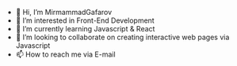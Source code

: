 - 👋 Hi, I’m MirmammadGafarov
- 👀 I’m interested in Front-End Development
- 🌱 I’m currently learning Javascript & React
- 💞️ I’m looking to collaborate on creating interactive web pages via Javascript
- 📫 How to reach me via E-mail

<!---
MirmammadGafarov is a ✨ special ✨ repository because its `README.md` (this file) appears on your GitHub profile.
You can click the Preview link to take a look at your changes.
--->
